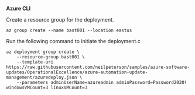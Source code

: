 **Azure CLI**

Create a resource group for the deployment.

```azurecli
az group create --name bast001 --location eastus
```

Run the following command to initiate the deployment.c

```azurecli
az deployment group create \
    --resource-group bast001 \
    --template-uri https://raw.githubusercontent.com/neilpeterson/samples/azure-software-updates/OperationalExcellence/azure-automation-update-management/azuredeploy.json \
    --parameters adminUserName=azureadmin adminPassword=Password2020! windowsVMCount=3 linuxVMCount=3
```